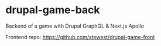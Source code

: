 # drupal-game-back
Backend of a game with Drupal GraphQL &amp; Next.js Apollo

Frontend repo: https://github.com/stewest/drupal-game-front
